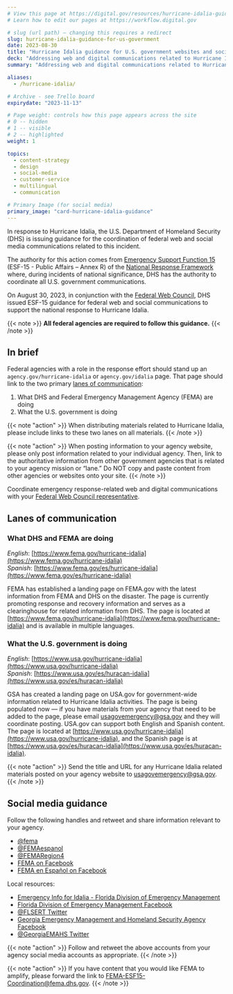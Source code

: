 ```yaml
---
# View this page at https://digital.gov/resources/hurricane-idalia-guidance-for-us-government
# Learn how to edit our pages at https://workflow.digital.gov

# slug (url path) — changing this requires a redirect
slug: hurricane-idalia-guidance-for-us-government
date: 2023-08-30
title: "Hurricane Idalia guidance for U.S. government websites and social media"
deck: "Addressing web and digital communications related to Hurricane Idalia"
summary: "Addressing web and digital communications related to Hurricane Idalia"

aliases:
  - /hurricane-idalia/

# Archive - see Trello board
expirydate: "2023-11-13"

# Page weight: controls how this page appears across the site
# 0 -- hidden
# 1 -- visible
# 2 -- highlighted
weight: 1

topics:
  - content-strategy
  - design
  - social-media
  - customer-service
  - multilingual
  - communication

# Primary Image (for social media)
primary_image: "card-hurricane-idalia-guidance"
---
```

In response to Hurricane Idalia, the U.S. Department of Homeland Security (DHS) is issuing guidance for the coordination of federal web and social media communications related to this incident.

The authority for this action comes from [Emergency Support Function 15](https://www.fema.gov/emergency-managers/national-preparedness/frameworks/response#esf) (ESF-15 - Public Affairs – Annex R) of the [National Response Framework](https://www.fema.gov/emergency-managers/national-preparedness/frameworks/response) where, during incidents of national significance, DHS has the authority to coordinate all U.S. government communications.

On August 30, 2023, in conjunction with the [Federal Web Council](https://digital.gov/resources/federal-web-council/), DHS issued ESF-15 guidance for federal web and social communications to support the national response to Hurricane Idalia.

{{< note >}} **All federal agencies are required to follow this guidance.** {{< /note >}}

## In brief

Federal agencies with a role in the response effort should stand up an `agency.gov/hurricane-idalia` or `agency.gov/idalia` page. That page should link to the two primary [lanes of communication](#lanes-of-communication):

1. What DHS and Federal Emergency Management Agency (FEMA) are doing
2. What the U.S. government is doing

{{< note "action" >}}
When distributing materials related to Hurricane Idalia, please include links to these two lanes on all materials.
{{< /note >}}

{{< note "action" >}}
When posting information to your agency website, please only post information related to your individual agency. Then, link to the authoritative information from other government agencies that is related to your agency mission or “lane.” Do NOT copy and paste content from other agencies or websites onto your site.
{{< /note >}}

Coordinate emergency response-related web and digital communications with your [Federal Web Council representative](https://digital.gov/resources/federal-web-council#current-council-members).

## Lanes of communication

### What DHS and FEMA are doing

*English*: [https://www.fema.gov/hurricane-idalia](https://www.fema.gov/hurricane-idalia)<br />
*Spanish*: [https://www.fema.gov/es/hurricane-idalia](https://www.fema.gov/es/hurricane-idalia)

FEMA has established a landing page on FEMA.gov with the latest information from FEMA and DHS on the disaster. The page is currently promoting response and recovery information and serves as a clearinghouse for related information from DHS. The page is located at [https://www.fema.gov/hurricane-idalia](https://www.fema.gov/hurricane-idalia) and is available in multiple languages.

### What the U.S. government is doing

*English*: [https://www.usa.gov/hurricane-idalia](https://www.usa.gov/hurricane-idalia)<br />
*Spanish*: [https://www.usa.gov/es/huracan-idalia](https://www.usa.gov/es/huracan-idalia)

GSA has created a landing page on USA.gov for government-wide information related to Hurricane Idalia activities. The page is being populated now — if you have materials from your agency that need to be added to the page, please email usagovemergency@gsa.gov and they will coordinate posting. USA.gov can support both English and Spanish content. The page is located at [https://www.usa.gov/hurricane-idalia](https://www.usa.gov/hurricane-idalia), and the Spanish page is at [https://www.usa.gov/es/huracan-idalia](https://www.usa.gov/es/huracan-idalia).

{{< note "action" >}}
Send the title and URL for any Hurricane Idalia related materials posted on your agency website to usagovemergency@gsa.gov.
{{< /note >}}

## Social media guidance

Follow the following handles and retweet and share information relevant to your agency.

* [@fema](https://twitter.com/fema)
* [@FEMAespanol](https://twitter.com/femaespanol)
* [@FEMARegion4](https://twitter.com/FEMAregion4)
* [FEMA on Facebook](https://www.facebook.com/FEMA/)
* [FEMA en Español on Facebook](https://www.facebook.com/FEMAespanol)

Local resources:

* [Emergency Info for Idalia - Florida Division of Emergency Management](https://www.floridadisaster.org/updates/)
* [Florida Division of Emergency Management Facebook](https://www.facebook.com/FLSERT)
* [@FLSERT Twitter](https://twitter.com/flsert)
* [Georgia Emergency Management and Homeland Security Agency Facebook](https://www.facebook.com/GeorgiaEMAHS)
* [@GeorgiaEMAHS Twitter](https://twitter.com/GeorgiaEMAHS)

{{< note "action" >}}
Follow and retweet the above accounts from your agency social media accounts as appropriate.
{{< /note >}}

{{< note "action" >}}
If you have content that you would like FEMA to amplify, please forward the link to FEMA-ESF15-Coordination@fema.dhs.gov.
{{< /note >}}
